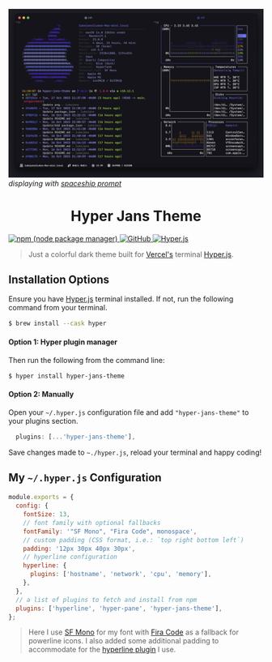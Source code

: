 ![Hyper jans theme screenshot](hyper-jans-theme.png)
_displaying with [spaceship prompt](https://spaceship-prompt.sh/)_

<h1 align="center"><b>Hyper Jans Theme</b></h1>

<a href="https://www.npmjs.com/~lukejans" target="_blank">
<img alt="npm (node package manager)" src="https://img.shields.io/badge/v1.0.1-%2312100E.svg?&style=for-the-badge&logo=NPM&logoColor=" />
</a>
<a href="https://github.com/lukejans" target="_blank">
<img alt="GitHub" src="https://img.shields.io/badge/lukejans-%2312100E.svg?&style=for-the-badge&logo=GitHub&logoColor=white" />
</a>
<a href="https://hyper.is/" target="_blank">
<img alt="Hyper.js" src="https://img.shields.io/badge/hyper.js-%2312100E.svg?&style=for-the-badge&logo=Hyper&logoColor=magenta" />
</a>

> Just a colorful dark theme built for [Vercel's](https://vercel.com/) terminal [Hyper.js](https://hyper.is/).

## Installation Options

Ensure you have [Hyper.js](https://hyper.is) terminal installed. If not, run the following command from your terminal.

```zsh
$ brew install --cask hyper
```

#### **Option 1:** Hyper plugin manager

Then run the following from the command line:

```zsh
$ hyper install hyper-jans-theme
```

#### **Option 2:** Manually

Open your `~/.hyper.js` configuration file and add `"hyper-jans-theme"` to your plugins section.

```js
  plugins: [...'hyper-jans-theme'],
```

Save changes made to `~./hyper.js`, reload your terminal and happy coding!

## My `~/.hyper.js` Configuration

```js
module.exports = {
  config: {
    fontSize: 13,
    // font family with optional fallbacks
    fontFamily: '"SF Mono", "Fira Code", monospace',
    // custom padding (CSS format, i.e.: `top right bottom left`)
    padding: '12px 30px 40px 30px',
    // hyperline configuration
    hyperline: {
      plugins: ['hostname', 'network', 'cpu', 'memory'],
    },
  },
  // a list of plugins to fetch and install from npm
  plugins: ['hyperline', 'hyper-pane', 'hyper-jans-theme'],
};
```

> Here I use [SF Mono](https://developer.apple.com/fonts/) for my font with [Fira Code](https://fonts.google.com/specimen/Fira+Code) as a fallback for powerline icons. I also added some additional padding to accommodate for the [hyperline plugin](https://github.com/Hyperline/hyperline) I use.

